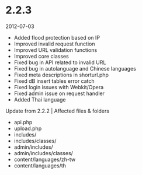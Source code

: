 # 2.2.3

2012-07-03

- Added flood protection based on IP
- Improved invalid request function
- Improved URL validation functions
- Improved core classes
- Fixed bug in API related to invalid URL
- Fixed bug in autolanguage and Chinese languages
- Fixed meta descriptions in shorturl.php
- Fixed dB insert tables error catch
- Fixed login issues with Webkit/Opera
- Fixed admin issue on request handler
- Added Thai language

Update from 2.2.2 | Affected files & folders

- api.php
- upload.php
- includes/
- includes/classes/
- admin/includes/
- admin/includes/classes/
- content/languages/zh-tw
- content/languages/th

